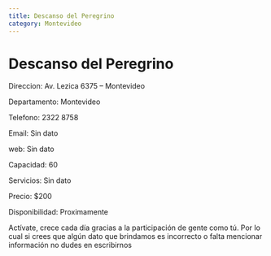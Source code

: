 ```yaml
---
title: Descanso del Peregrino
category: Montevideo
---
```


<h1>Descanso del Peregrino</h1>


<p> Direccion: Av. Lezica 6375 – Montevideo </p>
<p>Departamento: Montevideo</p>
<p>Telefono: 2322 8758 </p>
<p>Email: Sin dato</p>
<p>web: Sin dato</p>
<p>Capacidad: 60 </p>
<p>Servicios: Sin dato</p>
<p>Precio: $200 </p>
<p>Disponibilidad: Proximamente </p>


<p>Actívate, crece cada día gracias a la participación de gente como tú. Por lo cual si crees que algún dato que brindamos es incorrecto o falta mencionar información no dudes en escribirnos  </p>
